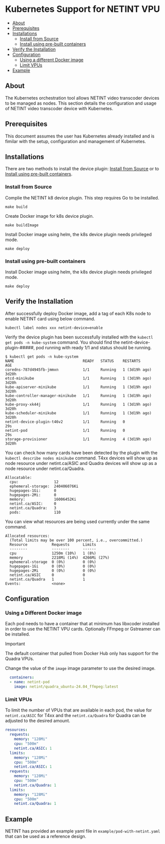 # Kubernetes Support for NETINT VPU


  - [About](#about)
  - [Prerequisites](#prerequisites)
  - [Installations](#installations)
    - [Install from Source](#install-from-source)
    - [Install using pre-built containers](#install-using-pre-built-containers)
  - [Verify the Installation](#verify-the-installation)
  - [Configuration](#configuration)
    - [Using a different Docker image](#using-a-different-docker-image)
    - [Limit VPUs](#limit-vpus)
  - [Example](#example)


## About
The Kubernetes orchestration tool allows NETINT video transcoder devices to be managed as nodes. This section details the configuration and usage of NETINT video transcoder device with Kubernetes.

## Prerequisites

This document assumes the user has Kubernetes already installed and is fimilar with the setup, configuration and management of Kubernetes.

## Installations

There are two methods to install the device plugin: [Install from Source](Install-from-Source) or to [Install using pre-built containers](Install-using-pre-built-containers).

### Install from Source

Complie the NETINT k8 device plugin. This step requires Go to be installed.
```
make build
```
Create Docker image for k8s device plugin.
```
make buildImage
```
Install Docker image using helm, the k8s device plugin needs privileged mode.
```
make deploy         
```

### Install using pre-built containers

Install Docker image using helm, the k8s device plugin needs privileged mode.
```
make deploy         
```

## Verify the Installation

After successfully deploy Docker image, add a tag of each K8s node to enable NETINT card using below command.
```
kubectl label nodes xxx netint-device=enable
```

Verify the device plugin has been successfully installed with the `kubectl get pods -n kube-system` command. You should find the netint-device-plugin-#####, pod running with ready 1/1 and status should be running. 

```
$ kubectl get pods -n kube-system
NAME                               READY   STATUS    RESTARTS        AGE
coredns-787d4945fb-jmmxn           1/1     Running   1 (3d19h ago)   3d20h
etcd-minikube                      1/1     Running   1 (3d19h ago)   3d20h
kube-apiserver-minikube            1/1     Running   1 (3d19h ago)   3d20h
kube-controller-manager-minikube   1/1     Running   1 (3d19h ago)   3d20h
kube-proxy-xk44j                   1/1     Running   1 (3d19h ago)   3d20h
kube-scheduler-minikube            1/1     Running   1 (3d19h ago)   3d20h
netint-device-plugin-t46v2         1/1     Running   0               29s
netint-pod                         1/1     Running   0               29s
storage-provisioner                1/1     Running   4 (3d19h ago)   3d20h
```

You can check how many cards have been detected by the plugin with the `kubectl describe nodes minikube` command. T4xx devices will show up as node resource under netint.ca/ASIC and Quadra devices will show up as a node resource under netint.ca/Quadra.

```
Allocatable:
  cpu:                12
  ephemeral-storage:  240406076Ki
  hugepages-1Gi:      0
  hugepages-2Mi:      0
  memory:             16006452Ki
  netint.ca/ASIC:     0
  netint.ca/Quadra:   3
  pods:               110
```

You can view what resources are being used currently under the same command.

```
Allocated resources:
  (Total limits may be over 100 percent, i.e., overcommitted.)
  Resource           Requests      Limits
  --------           --------      ------
  cpu                1250m (10%)   1 (8%)
  memory             2218Mi (14%)  4266Mi (27%)
  ephemeral-storage  0 (0%)        0 (0%)
  hugepages-1Gi      0 (0%)        0 (0%)
  hugepages-2Mi      0 (0%)        0 (0%)
  netint.ca/ASIC     0             0
  netint.ca/Quadra   1             1
Events:              <none>
```

## Configuration

### Using a Different Docker image

Each pod needs to have a container that at minimum has libxcoder installed in order to use the NETINT VPU cards. Optionally FFmpeg or Gstreamer can be installed.

> [!IMPORTANT]
> The default container that pulled from Docker Hub only has support for the Quadra VPUs.

Change the value of the `image` image parameter to use the desired image.

```yml
  containers:
  - name: netint-pod
    image: netint/quadra_ubuntu-24.04_ffmpeg:latest
```

### Limit VPUs

To limit the number of VPUs that are available in each pod, the value for `netint.ca/ASIC` for T4xx and the `netint.ca/Quadra` for Quadra can be adjusted to the desired amount.

```yml
resources:
  requests:
    memory: "128Mi"
    cpu: "500m"
    netint.ca/ASIC: 1
  limits:
    memory: "128Mi"
    cpu: "500m"
    netint.ca/ASIC: 1
  requests:
    memory: "128Mi"
    cpu: "500m"
    netint.ca/Quadra: 1
  limits:
    memory: "128Mi"
    cpu: "500m"
    netint.ca/Quadra: 1
```


## Example

NETINT has provided an example yaml file in `example/pod-with-netint.yaml` that can be used as a reference design.


